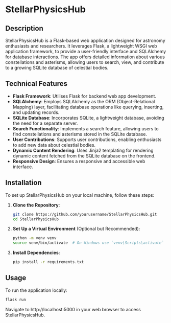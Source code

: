 # StellarPhysicsHub

## Description

StellarPhysicsHub is a Flask-based web application designed for astronomy enthusiasts and researchers. It leverages Flask, a lightweight WSGI web application framework, to provide a user-friendly interface and SQLAlchemy for database interactions. The app offers detailed information about various constellations and asterisms, allowing users to search, view, and contribute to a growing SQLite database of celestial bodies.

## Technical Features

- **Flask Framework**: Utilises Flask for backend web app development.
- **SQLAlchemy**: Employs SQLAlchemy as the ORM (Object-Relational Mapping) layer, facilitating database operations like querying, inserting, and updating records.
- **SQLite Database**: Incorporates SQLite, a lightweight database, avoiding the need for a separate server.
- **Search Functionality**: Implements a search feature, allowing users to find constellations and asterisms stored in the SQLite database.
- **User Contributions**: Supports user contributions, enabling enthusiasts to add new data about celestial bodies.
- **Dynamic Content Rendering**: Uses Jinja2 templating for rendering dynamic content fetched from the SQLite database on the frontend.
- **Responsive Design**: Ensures a responsive and accessible web interface.

## Installation

To set up StellarPhysicsHub on your local machine, follow these steps:

1. **Clone the Repository**:
   
    ```bash
    git clone https://github.com/yourusername/StellarPhysicsHub.git
    cd StellarPhysicsHub
    ```

2. **Set Up a Virtual Environment** (Optional but Recommended):
   
    ```bash
    python -m venv venv
    source venv/bin/activate  # On Windows use `venv\Scripts\activate`
    ```

3. **Install Dependencies**:
   
    ```bash
    pip install -r requirements.txt
    ```

## Usage

To run the application locally:

```bash
flask run
```

Navigate to http://localhost:5000 in your web browser to access StellarPhysicsHub.